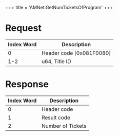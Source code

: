 +++
title = 'AMNet:GetNumTicketsOfProgram'
+++

# Request

| Index Word | Description                |
|------------|----------------------------|
| 0          | Header code \[0x081F0080\] |
| 1-2        | u64, Title ID              |

# Response

| Index Word | Description       |
|------------|-------------------|
| 0          | Header code       |
| 1          | Result code       |
| 2          | Number of Tickets |
